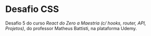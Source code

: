 # Desafio CSS

Desafio 5 do curso <i>React do Zero a Maestria (c/ hooks, router, API, Projetos)</i>, do professor Matheus Battisti, na plataforma Udemy.

